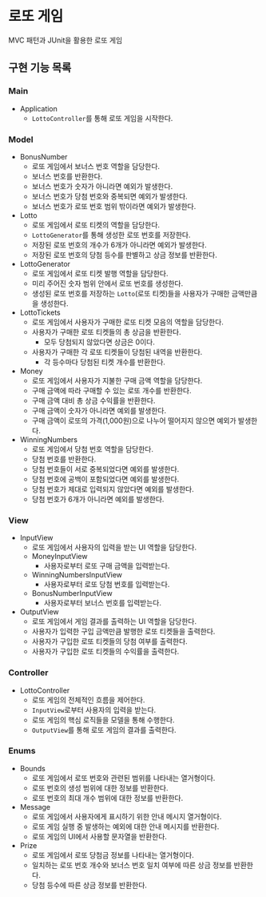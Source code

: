 # 로또 게임

MVC 패턴과 JUnit을 활용한 로또 게임

## 구현 기능 목록

### Main

* Application
    * `LottoController`를 통해 로또 게임을 시작한다.

### Model

* BonusNumber
    * 로또 게임에서 보너스 번호 역할을 담당한다.
    * 보너스 번호를 반환한다.
    * 보너스 번호가 숫자가 아니라면 예외가 발생한다.
    * 보너스 번호가 당첨 번호와 중복되면 예외가 발생한다.
    * 보너스 번호가 로또 번호 범위 밖이라면 예외가 발생한다.
* Lotto
    * 로또 게임에서 로또 티켓의 역할을 담당한다.
    * `LottoGenerator`를 통해 생성한 로또 번호를 저장한다.
    * 저장된 로또 번호의 개수가 6개가 아니라면 예외가 발생한다.
    * 저장된 로또 번호의 당첨 등수를 판별하고 상금 정보를 반환한다.
* LottoGenerator
    * 로또 게임에서 로또 티켓 발행 역할을 담당한다.
    * 미리 주어진 숫자 범위 안에서 로또 번호를 생성한다.
    * 생성된 로또 번호를 저장하는 `Lotto`(로또 티켓)들을 사용자가 구매한 금액만큼을 생성한다.
* LottoTickets
    * 로또 게임에서 사용자가 구매한 로또 티켓 모음의 역할을 담당한다.
    * 사용자가 구매한 로또 티켓들의 총 상금을 반환한다.
        * 모두 당첨되지 않았다면 상금은 0이다.
    * 사용자가 구매한 각 로또 티켓들이 당첨된 내역을 반환한다.
        * 각 등수마다 당첨된 티켓 개수를 반환한다.
* Money
    * 로또 게임에서 사용자가 지불한 구매 금액 역할을 담당한다.
    * 구매 금액에 따라 구매할 수 있는 로또 개수를 반환한다.
    * 구매 금액 대비 총 상금 수익률을 반환한다.
    * 구매 금액이 숫자가 아니라면 예외를 발생한다.
    * 구매 금액이 로또의 가격(1,000원)으로 나누어 떨어지지 않으면 예외가 발생한다.
* WinningNumbers
    * 로또 게임에서 당첨 번호 역할을 담당한다.
    * 당첨 번호를 반환한다.
    * 당첨 번호들이 서로 중복되었다면 예외를 발생한다.
    * 당첨 번호에 공백이 포함되었다면 예외를 발생한다.
    * 당첨 번호가 제대로 입력되지 않았다면 예외를 발생한다.
    * 당첨 번호가 6개가 아니라면 예외를 발생한다.

### View

* InputView
    * 로또 게임에서 사용자의 입력을 받는 UI 역할을 담당한다.
    * MoneyInputView
        * 사용자로부터 로또 구매 금액을 입력받는다.
    * WinningNumbersInputView
        * 사용자로부터 로또 당첨 번호를 입력받는다.
    * BonusNumberInputView
        * 사용자로부터 보너스 번호를 입력받는다.
* OutputView
    * 로또 게임에서 게임 결과를 출력하는 UI 역할을 담당한다.
    * 사용자가 입력한 구입 금액만큼 발행한 로또 티켓들을 출력한다.
    * 사용자가 구입한 로또 티켓들의 당첨 여부를 출력한다.
    * 사용자가 구입한 로또 티켓들의 수익률을 출력한다.

### Controller

* LottoController
    * 로또 게임의 전체적인 흐름을 제어한다.
    * `InputView`로부터 사용자의 입력을 받는다.
    * 로또 게임의 핵심 로직들을 모델을 통해 수행한다.
    * `OutputView`를 통해 로또 게임의 결과를 출력한다.

### Enums

* Bounds
    * 로또 게임에서 로또 번호와 관련된 범위를 나타내는 열거형이다.
    * 로또 번호의 생성 범위에 대한 정보를 반환한다.
    * 로또 번호의 최대 개수 범위에 대한 정보를 반환한다.
* Message
    * 로또 게임에서 사용자에게 표시하기 위한 안내 메시지 열거형이다.
    * 로또 게임 실행 중 발생하는 예외에 대한 안내 메시지를 반환한다.
    * 로또 게임의 UI에서 사용할 문자열을 반환한다.
* Prize
    * 로또 게임에서 로또 당첨금 정보를 나타내는 열거형이다.
    * 일치하는 로또 번호 개수와 보너스 번호 일치 여부에 따른 상금 정보를 반환한다.
    * 당첨 등수에 따른 상금 정보를 반환한다.
